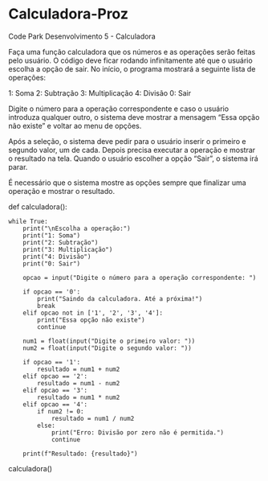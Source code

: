# Calculadora-Proz
Code Park Desenvolvimento 5 - Calculadora

Faça uma função calculadora que os números e as operações serão feitas pelo usuário. O código deve ficar rodando infinitamente até que o usuário escolha a opção de sair. No início, o programa mostrará a seguinte lista de operações:

1: Soma
2: Subtração
3: Multiplicação
4: Divisão
0: Sair

Digite o número para a operação correspondente e caso o usuário introduza qualquer outro, o sistema deve mostrar a mensagem “Essa opção não existe” e voltar ao menu de opções.

Após a seleção, o sistema deve pedir para o usuário inserir o primeiro e segundo valor, um de cada. Depois precisa executar a operação e mostrar o resultado na tela. Quando o usuário escolher a opção “Sair”, o sistema irá parar.

É necessário que o sistema mostre as opções sempre que finalizar uma operação e mostrar o resultado. 





def calculadora():

    while True:
        print("\nEscolha a operação:")
        print("1: Soma")
        print("2: Subtração")
        print("3: Multiplicação")
        print("4: Divisão")
        print("0: Sair")

        opcao = input("Digite o número para a operação correspondente: ")

        if opcao == '0':
            print("Saindo da calculadora. Até a próxima!")
            break
        elif opcao not in ['1', '2', '3', '4']:
            print("Essa opção não existe")
            continue

        num1 = float(input("Digite o primeiro valor: "))
        num2 = float(input("Digite o segundo valor: "))

        if opcao == '1':
            resultado = num1 + num2
        elif opcao == '2':
            resultado = num1 - num2
        elif opcao == '3':
            resultado = num1 * num2
        elif opcao == '4':
            if num2 != 0:
                resultado = num1 / num2
            else:
                print("Erro: Divisão por zero não é permitida.")
                continue

        print(f"Resultado: {resultado}")

calculadora()

